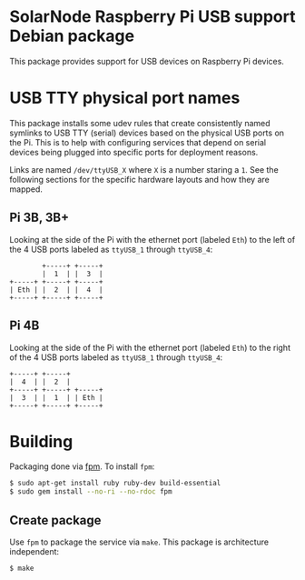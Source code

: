 # SolarNode Raspberry Pi USB support Debian package

This package provides support for USB devices on Raspberry Pi devices.

# USB TTY physical port names

This package installs some udev rules that create consistently named symlinks to USB TTY (serial)
devices based on the physical USB ports on the Pi. This is to help with configuring services that
depend on serial devices being plugged into specific ports for deployment reasons.

Links are named `/dev/ttyUSB_X` where `X` is a number staring a `1`. See the following sections for
the specific hardware layouts and how they are mapped.

## Pi 3B, 3B+

Looking at the side of the Pi with the ethernet port (labeled `Eth`) to the left of the 4 USB ports
labeled as `ttyUSB_1` through `ttyUSB_4`:

```
        +-----+ +-----+
        |  1  | |  3  |
+-----+ +-----+ +-----+
| Eth | |  2  | |  4  |
+-----+ +-----+ +-----+
```

## Pi 4B

Looking at the side of the Pi with the ethernet port (labeled `Eth`) to the right of the 4 USB ports
labeled as `ttyUSB_1` through `ttyUSB_4`:

```
+-----+ +-----+
|  4  | |  2  |
+-----+ +-----+ +-----+
|  3  | |  1  | | Eth |
+-----+ +-----+ +-----+
```

# Building

Packaging done via [fpm][fpm]. To install `fpm`:

```sh
$ sudo apt-get install ruby ruby-dev build-essential
$ sudo gem install --no-ri --no-rdoc fpm
```

## Create package

Use `fpm` to package the service via `make`. This package is architecture independent:

```sh
$ make
```

[fpm]: https://github.com/jordansissel/fpm

